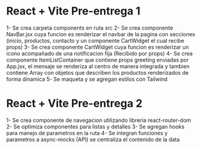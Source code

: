 # React + Vite Pre-entrega 1

1- Se crea carpeta components en ruta src
2- Se crea componente NavBar.jsx cuya funcion es renderizar el navbar de la pagina con secciones (inicio, productos, contacto y un componente CartWidget el cual recibe props)
3- Se crea componente CartWidget cuya funcion es renderizar un icono acompañado de una notificacion fija (Recibido por props)
4- Se crea componente ItemListContainer que contiene props greeting enviadas por App.jsx, el mensaje se renderiza al centro de manera integrada y tambien contiene Array con objetos que describen los productos renderizados de forma dinamica
5- Se maqueta y se agregan estilos con Tailwind

# React + Vite Pre-entrega 2

1- Se crea componente de navegacion utilizando libreria react-router-dom
2- Se optimiza componentes para listas y detalles
3- Se agregan hooks para manejo de parametros en la ruta
4- Se integran funciones y parametros a async-mocks (API) se centraliza el contenido de la data
